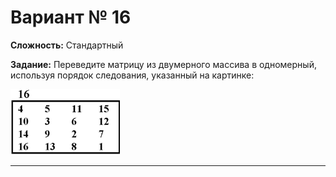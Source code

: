 # Вариант № 16
**Сложность:** Стандартный

**Задание:**  Переведите матрицу из двумерного массива в одномерный, используя порядок следования, указанный на картинке:

![Alt text](../../pic/16.png)

---